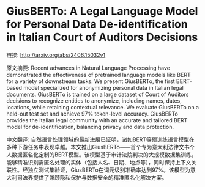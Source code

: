 # GiusBERTo: A Legal Language Model for Personal Data De-identification in Italian Court of Auditors Decisions

链接: http://arxiv.org/abs/2406.15032v1

原文摘要:
Recent advances in Natural Language Processing have demonstrated the
effectiveness of pretrained language models like BERT for a variety of
downstream tasks. We present GiusBERTo, the first BERT-based model specialized
for anonymizing personal data in Italian legal documents. GiusBERTo is trained
on a large dataset of Court of Auditors decisions to recognize entities to
anonymize, including names, dates, locations, while retaining contextual
relevance. We evaluate GiusBERTo on a held-out test set and achieve 97%
token-level accuracy. GiusBERTo provides the Italian legal community with an
accurate and tailored BERT model for de-identification, balancing privacy and
data protection.

中文翻译:
自然语言处理领域的最新进展已证明，诸如BERT等预训练语言模型在多种下游任务中表现卓越。本文推出GiusBERTo——首个专为意大利法律文书个人数据匿名化定制的BERT模型。该模型基于审计法院判决的大规模数据集训练，能够精准识别需匿名处理的实体（包括人名、日期、地点等），同时保持上下文关联性。经独立测试集验证，GiusBERTo在词元级别准确率达到97%。该模型为意大利司法界提供了兼顾隐私保护与数据安全的精准匿名化解决方案。

